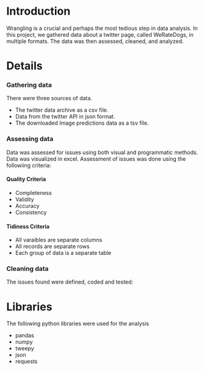 # Introduction

Wrangling is a crucial and perhaps the most tedious step in data analysis. In this project, we gathered data about a twitter page, called WeRateDogs, in multiple formats. The data was then assessed, cleaned, and analyzed. 

# Details    

### Gathering data

There were three  sources of data. 
- The twitter data archive as a csv file.
- Data from the twitter API in json format. 
- The downloaded Image predictions data as a tsv file. <br>     

### Assessing data

Data was assessed for issues using both visual and programmatic methods. Data was visualized in excel. Assessment of issues was done using the followiing criteria:

#### Quality Criteria
- Completeness
- Validity
- Accuracy
- Consistency

#### Tidiness Criteria
- All varaibles are separate columns
- All records are separate rows
- Each group of data is a separate table 

### Cleaning data

The issues found were defined, coded and tested:

# Libraries

The following python libraries were used for the analysis

- pandas
- numpy
- tweepy
- json
- requests